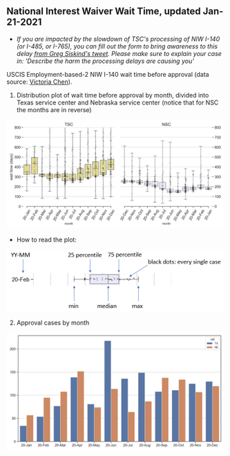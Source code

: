## National Interest Waiver Wait Time, updated Jan-21-2021 
* *If you are impacted by the slowdown of TSC's processing of NIW I-140 (or I-485, or I-765), you can fill out the form to bring awareness to this delay [from Greg Siskind's tweet](https://twitter.com/gsiskind/status/1351597348577824772). Please make sure to explain your case in: 'Describe the harm the processing delays are causing you'* 
 
USCIS Employment-based-2 NIW I-140 wait time before approval (data source: [Victoria Chen](https://www.wegreened.com/eb1_niw_approvals)). 
 
1. Distribution plot of wait time before approval by month, divided into Texas service center and Nebraska service center (notice that for NSC the months are in reverse) 
 
![Figure_1](https://raw.githubusercontent.com/happy-fish-01/National_interest_waiver_waittime/main/fig1.png) 
 
* How to read the plot: 
 
![Figure_3](https://raw.githubusercontent.com/happy-fish-01/National_interest_waiver_waittime/main/fig3.PNG) 
 
2. Approval cases by month 
 
![Figure_2](https://raw.githubusercontent.com/happy-fish-01/National_interest_waiver_waittime/main/fig2.png) 
 
